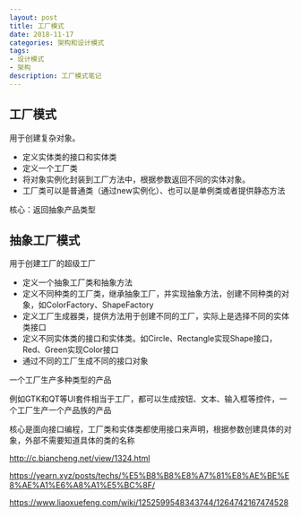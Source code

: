 ```yaml
---
layout: post
title: 工厂模式
date: 2018-11-17
categories: 架构和设计模式
tags: 
- 设计模式
- 架构
description: 工厂模式笔记
---
```


## 工厂模式

用于创建复杂对象。

* 定义实体类的接口和实体类
* 定义一个工厂类
* 将对象实例化封装到工厂方法中，根据参数返回不同的实体对象。
* 工厂类可以是普通类（通过new实例化）、也可以是单例类或者提供静态方法

核心：返回抽象产品类型

## 抽象工厂模式

用于创建工厂的超级工厂

* 定义一个抽象工厂类和抽象方法
* 定义不同种类的工厂类，继承抽象工厂，并实现抽象方法，创建不同种类的对象，如ColorFactory、ShapeFactory
* 定义工厂生成器类，提供方法用于创建不同的工厂，实际上是选择不同的实体类接口
* 定义不同实体类的接口和实体类。如Circle、Rectangle实现Shape接口，Red、Green实现Color接口
* 通过不同的工厂生成不同的接口对象

一个工厂生产多种类型的产品

例如GTK和QT等UI套件相当于工厂，都可以生成按钮、文本、输入框等控件，一个工厂生产一个产品族的产品

核心是面向接口编程，工厂类和实体类都使用接口来声明，根据参数创建具体的对象，外部不需要知道具体的类的名称

http://c.biancheng.net/view/1324.html

https://yearn.xyz/posts/techs/%E5%B8%B8%E8%A7%81%E8%AE%BE%E8%AE%A1%E6%A8%A1%E5%BC%8F/

https://www.liaoxuefeng.com/wiki/1252599548343744/1264742167474528
